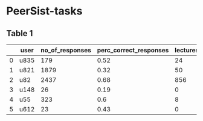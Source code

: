 # PeerSist-tasks

## Table 1
||user|no_of_responses|perc_correct_responses|lectures_watched|explanations_read|plat_pref|premium_used|learning_medium_pref|total_study_actions|effort_level|
| ------------- | ------------- | ------------- | ------------- | ------------- | ------------- | ------------- | ------------- | ------------- | ------------- | ------------- |
|0|u835|179|0.52|24|288|mobile|False|text|312|Medium|
|1|u821|1879|0.32|50|626|mobile|True|text|676|Medium|
|2|u82|2437|0.68|856|4244|mobile|True|text|5100|High|
|3|u148|26|0.19|0|28|mobile|False|text|28|Low|
|4|u55|323|0.6|8|576|mobile|True|text|584|Medium|
|5|u612|23|0.43|0|4|mobile|True|text|4|Low|
